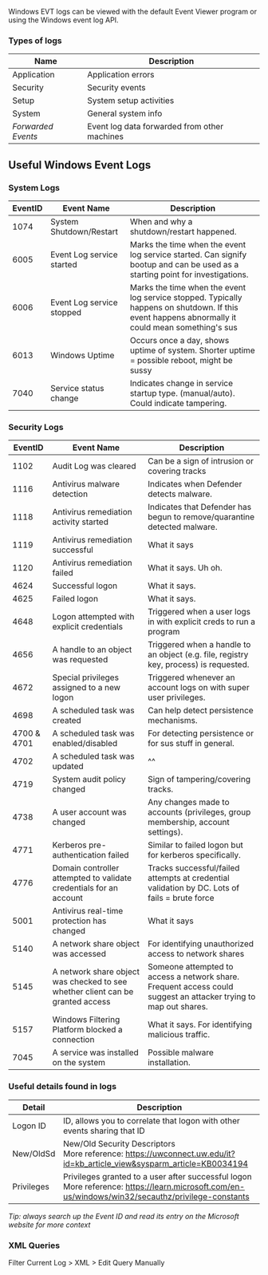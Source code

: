 Windows EVT logs can be viewed with the default Event Viewer program or using the Windows event log API.

### Types of logs

| Name               | Description                                  |
| ------------------ | -------------------------------------------- |
| Application        | Application errors                           |
| Security           | Security events                              |
| Setup              | System setup activities                      |
| System             | General system info                          |
| *Forwarded Events* | Event log data forwarded from other machines |
## Useful Windows Event Logs
### System Logs

| EventID | Event Name                | Description                                                                                                                                      |
| ------- | ------------------------- | ------------------------------------------------------------------------------------------------------------------------------------------------ |
| 1074    | System Shutdown/Restart   | When and why a shutdown/restart happened.                                                                                                        |
| 6005    | Event Log service started | Marks the time when the event log service started. Can signify bootup and can be used as a starting point for investigations.                    |
| 6006    | Event Log service stopped | Marks the time when the event log service stopped. Typically happens on shutdown. If this event happens abnormally it could mean something's sus |
| 6013    | Windows Uptime            | Occurs once a day, shows uptime of system. Shorter uptime = possible reboot, might be sussy                                                      |
| 7040    | Service status change     | Indicates change in service startup type. (manual/auto). Could indicate tampering.                                                               |

### Security Logs

| EventID     | Event Name                                                                     | Description                                                                                                      |
| ----------- | ------------------------------------------------------------------------------ | ---------------------------------------------------------------------------------------------------------------- |
| 1102        | Audit Log was cleared                                                          | Can be a sign of intrusion or covering tracks                                                                    |
| 1116        | Antivirus malware detection                                                    | Indicates when Defender detects malware.                                                                         |
| 1118        | Antivirus remediation activity started                                         | Indicates that Defender has begun to remove/quarantine detected malware.                                         |
| 1119        | Antivirus remediation successful                                               | What it says                                                                                                     |
| 1120        | Antivirus remediation failed                                                   | What it says. Uh oh.                                                                                             |
| 4624        | Successful logon                                                               | What it says.                                                                                                    |
| 4625        | Failed logon                                                                   | What it says.                                                                                                    |
| 4648        | Logon attempted with explicit credentials                                      | Triggered when a user logs in with explicit creds to run a program                                               |
| 4656        | A handle to an object was requested                                            | Triggered when a handle to an object (e.g. file, registry key, process) is requested.                            |
| 4672        | Special privileges assigned to a new logon                                     | Triggered whenever an account logs on with super user privileges.                                                |
| 4698        | A scheduled task was created                                                   | Can help detect persistence mechanisms.                                                                          |
| 4700 & 4701 | A scheduled task was enabled/disabled                                          | For detecting persistence or for sus stuff in general.                                                           |
| 4702        | A scheduled task was updated                                                   | ^^                                                                                                               |
| 4719        | System audit policy changed                                                    | Sign of tampering/covering tracks.                                                                               |
| 4738        | A user account was changed                                                     | Any changes made to accounts (privileges, group membership, account settings).                                   |
| 4771        | Kerberos pre-authentication failed                                             | Similar to failed logon but for kerberos specifically.                                                           |
| 4776        | Domain controller attempted to validate credentials for an account             | Tracks successful/failed attempts at credential validation by DC. Lots of fails = brute force                    |
| 5001        | Antivirus real-time protection has changed                                     | What it says                                                                                                     |
| 5140        | A network share object was accessed                                            | For identifying unauthorized access to network shares                                                            |
| 5145        | A network share object was checked to see whether client can be granted access | Someone attempted to access a network share. Frequent access could suggest an attacker trying to map out shares. |
| 5157        | Windows Filtering Platform blocked a connection                                | What it says. For identifying malicious traffic.                                                                 |
| 7045        | A service was installed on the system                                          | Possible malware installation.                                                                                   |


### Useful details found in logs

| Detail     | Description                                                                                                                                         |
| ---------- | --------------------------------------------------------------------------------------------------------------------------------------------------- |
| Logon ID   | ID, allows you to correlate that logon with other events sharing that ID                                                                            |
| New/OldSd  | New/Old Security Descriptors<br>More reference: https://uwconnect.uw.edu/it?id=kb_article_view&sysparm_article=KB0034194                            |
| Privileges | Privileges granted to a user after successful logon<br>More reference: https://learn.microsoft.com/en-us/windows/win32/secauthz/privilege-constants |

*Tip: always search up the Event ID and read its entry on the Microsoft website for more context*
### XML Queries
Filter Current Log > XML > Edit Query Manually
